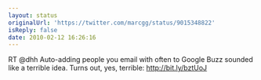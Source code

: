 ```yaml
---
layout: status
originalUrl: 'https://twitter.com/marcgg/status/9015348822'
isReply: false
date: 2010-02-12 16:26:16
---
```


RT @dhh Auto-adding people you email with often to Google Buzz sounded like a terrible idea. Turns out, yes, terrible: http://bit.ly/bztUoJ
